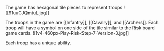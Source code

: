 The game has hexagonal tile pieces to represent troops
![[91uuCJQmtuL.jpg]]

The troops in the game are [[Infantry]], [[Cavalry]], and [[Archers]]. Each troop will have a symbol on one side of the tile similar to the Risk board game cards.
![[v4-460px-Play-Risk-Step-7-Version-3.jpg]]

Each troop has a unique ability. 